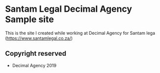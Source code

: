 # Santam Legal Decimal Agency Sample site
This is the site I created while working at Decimal Agency for Santam lega (https://www.santamlegal.co.za/)

## Copyright reserved
* Decimal Agency 2019 
